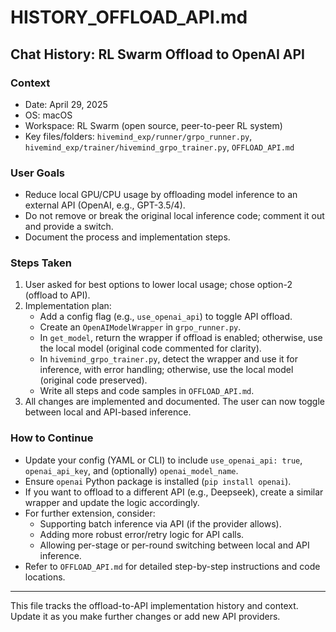 # HISTORY_OFFLOAD_API.md

## Chat History: RL Swarm Offload to OpenAI API

### Context
- Date: April 29, 2025
- OS: macOS
- Workspace: RL Swarm (open source, peer-to-peer RL system)
- Key files/folders: `hivemind_exp/runner/grpo_runner.py`, `hivemind_exp/trainer/hivemind_grpo_trainer.py`, `OFFLOAD_API.md`

### User Goals
- Reduce local GPU/CPU usage by offloading model inference to an external API (OpenAI, e.g., GPT-3.5/4).
- Do not remove or break the original local inference code; comment it out and provide a switch.
- Document the process and implementation steps.

### Steps Taken
1. User asked for best options to lower local usage; chose option-2 (offload to API).
2. Implementation plan:
   - Add a config flag (e.g., `use_openai_api`) to toggle API offload.
   - Create an `OpenAIModelWrapper` in `grpo_runner.py`.
   - In `get_model`, return the wrapper if offload is enabled; otherwise, use the local model (original code commented for clarity).
   - In `hivemind_grpo_trainer.py`, detect the wrapper and use it for inference, with error handling; otherwise, use the local model (original code preserved).
   - Write all steps and code samples in `OFFLOAD_API.md`.
3. All changes are implemented and documented. The user can now toggle between local and API-based inference.

### How to Continue
- Update your config (YAML or CLI) to include `use_openai_api: true`, `openai_api_key`, and (optionally) `openai_model_name`.
- Ensure `openai` Python package is installed (`pip install openai`).
- If you want to offload to a different API (e.g., Deepseek), create a similar wrapper and update the logic accordingly.
- For further extension, consider:
  - Supporting batch inference via API (if the provider allows).
  - Adding more robust error/retry logic for API calls.
  - Allowing per-stage or per-round switching between local and API inference.
- Refer to `OFFLOAD_API.md` for detailed step-by-step instructions and code locations.

---

This file tracks the offload-to-API implementation history and context. Update it as you make further changes or add new API providers.
